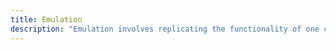```yaml
---
title: Emulation
description: "Emulation involves replicating the functionality of one computer system or environment within another, allowing for the preservation and use of older software or games on new hardware."
---
```

